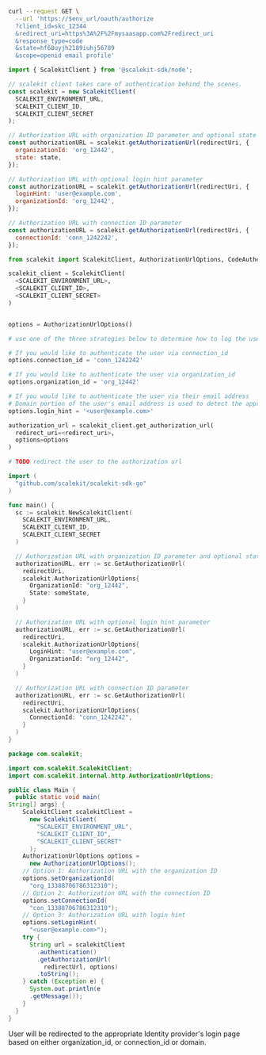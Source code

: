<CodeWithHeader method="get" endpoint="/oauth/authorize">
<Tabs groupId="tech-stack" querystring>
<TabItem value="curl" label="cURL">

```bash showLineNumbers
curl --request GET \
  --url 'https://$env_url/oauth/authorize
  ?client_id=skc_12344
  &redirect_uri=https%3A%2F%2Fmysaasapp.com%2Fredirect_uri
  &response_type=code
  &state=hf68uyjh2189iuhj56789
  &scope=openid email profile'
```

</TabItem>
<TabItem value="nodejs" label="Node.js">

```js showLineNumbers
import { ScalekitClient } from '@scalekit-sdk/node';

// scalekit client takes care of authentication behind the scenes.
const scalekit = new ScalekitClient(
  SCALEKIT_ENVIRONMENT_URL,
  SCALEKIT_CLIENT_ID,
  SCALEKIT_CLIENT_SECRET
);

// Authorization URL with organization ID parameter and optional state parameter
const authorizationURL = scalekit.getAuthorizationUrl(redirectUri, {
  organizationId: 'org_12442',
  state: state,
});

// Authorization URL with optional login hint parameter
const authorizationURL = scalekit.getAuthorizationUrl(redirectUri, {
  loginHint: 'user@example.com',
  organizationId: 'org_12442',
});

// Authorization URL with connection ID parameter
const authorizationURL = scalekit.getAuthorizationUrl(redirectUri, {
  connectionId: 'conn_1242242',
});
```

</TabItem>

<TabItem value="py" label="Python">

```python showLineNumbers
from scalekit import ScalekitClient, AuthorizationUrlOptions, CodeAuthenticationOptions

scalekit_client = ScalekitClient(
  <SCALEKIT_ENVIRONMENT_URL>,
  <SCALEKIT_CLIENT_ID>,
  <SCALEKIT_CLIENT_SECRET>
)


options = AuthorizationUrlOptions()

# use one of the three strategies below to determine how to log the user in.

# If you would like to authenticate the user via connection_id
options.connection_id = 'conn_1242242'

# If you would like to authenticate the user via organization_id
options.organization_id = 'org_12442'

# If you would like to authenticate the user via their email address
# Domain portion of the user's email address is used to detect the appropriate enterprise SSO connection
options.login_hint = '<user@example.com>'

authorization_url = scalekit_client.get_authorization_url(
  redirect_uri=<redirect_uri>,
  options=options
)

# TODO redirect the user to the authorization url
```

</TabItem>
<TabItem value="golang" label="Go">

```go showLineNumbers
import (
  "github.com/scalekit/scalekit-sdk-go"
)

func main() {
  sc := scalekit.NewScalekitClient(
    SCALEKIT_ENVIRONMENT_URL,
    SCALEKIT_CLIENT_ID,
    SCALEKIT_CLIENT_SECRET
  )

  // Authorization URL with organization ID parameter and optional state parameter
  authorizationURL, err := sc.GetAuthorizationUrl(
    redirectUri,
    scalekit.AuthorizationUrlOptions{
      OrganizationId: "org_12442",
      State: someState,
    }
  )

  // Authorization URL with optional login hint parameter
  authorizationURL, err := sc.GetAuthorizationUrl(
    redirectUri,
    scalekit.AuthorizationUrlOptions{
      LoginHint: "user@example.com",
      OrganizationId: "org_12442",
    }
  )

  // Authorization URL with connection ID parameter
  authorizationURL, err := sc.GetAuthorizationUrl(
    redirectUri,
    scalekit.AuthorizationUrlOptions{
      ConnectionId: "conn_1242242",
    }
  )
}

```

</TabItem>

<TabItem value="java" label="Java">

```java showLineNumbers
package com.scalekit;

import com.scalekit.ScalekitClient;
import com.scalekit.internal.http.AuthorizationUrlOptions;

public class Main {
  public static void main(
String[] args) {
    ScalekitClient scalekitClient =
      new ScalekitClient(
        "SCALEKIT_ENVIRONMENT_URL",
        "SCALEKIT_CLIENT_ID",
        "SCALEKIT_CLIENT_SECRET"
      );
    AuthorizationUrlOptions options =
      new AuthorizationUrlOptions();
    // Option 1: Authorization URL with the organization ID
    options.setOrganizationId(
      "org_13388706786312310");
    // Option 2: Authorization URL with the connection ID
    options.setConnectionId(
      "con_13388706786312310");
    // Option 3: Authorization URL with login hint
    options.setLoginHint(
      "<user@example.com>");
    try {
      String url = scalekitClient
        .authentication()
        .getAuthorizationUrl(
          redirectUrl, options)
        .toString();
    } catch (Exception e) {
      System.out.println(e
      .getMessage());
    }
  }
}
```

</TabItem>

</Tabs>
</CodeWithHeader>
<CodeWithHeader title="Response">

User will be redirected to the appropriate Identity provider's login page based on either organization_id, or connection_id or domain.

</CodeWithHeader>
